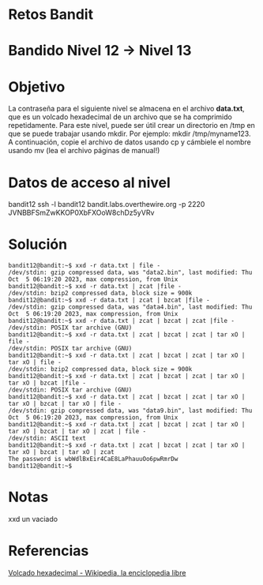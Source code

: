 # Retos Bandit 
# Bandido Nivel 12 → Nivel 13

# Objetivo 
La contraseña para el siguiente nivel se almacena en el archivo **data.txt**, que es un volcado hexadecimal de un archivo que se ha comprimido repetidamente. Para este nivel, puede ser útil crear un directorio en /tmp en que se puede trabajar usando mkdir. Por ejemplo: mkdir /tmp/myname123. A continuación, copie el archivo de datos usando cp y cámbiele el nombre usando mv (lea el archivo páginas de manual!)

# Datos de acceso al nivel 
bandit12
ssh -l bandit12 bandit.labs.overthewire.org -p 2220
JVNBBFSmZwKKOP0XbFXOoW8chDz5yVRv
# Solución 
```
bandit12@bandit:~$ xxd -r data.txt | file -
/dev/stdin: gzip compressed data, was "data2.bin", last modified: Thu Oct  5 06:19:20 2023, max compression, from Unix
bandit12@bandit:~$ xxd -r data.txt | zcat |file -
/dev/stdin: bzip2 compressed data, block size = 900k
bandit12@bandit:~$ xxd -r data.txt | zcat | bzcat |file -
/dev/stdin: gzip compressed data, was "data4.bin", last modified: Thu Oct  5 06:19:20 2023, max compression, from Unix
bandit12@bandit:~$ xxd -r data.txt | zcat | bzcat | zcat |file -
/dev/stdin: POSIX tar archive (GNU)
bandit12@bandit:~$ xxd -r data.txt | zcat | bzcat | zcat | tar xO | file -
/dev/stdin: POSIX tar archive (GNU)
bandit12@bandit:~$ xxd -r data.txt | zcat | bzcat | zcat | tar xO | tar xO | file -
/dev/stdin: bzip2 compressed data, block size = 900k
bandit12@bandit:~$ xxd -r data.txt | zcat | bzcat | zcat | tar xO | tar xO | bzcat |file -
/dev/stdin: POSIX tar archive (GNU)
bandit12@bandit:~$ xxd -r data.txt | zcat | bzcat | zcat | tar xO | tar xO | bzcat | tar xO | file -
/dev/stdin: gzip compressed data, was "data9.bin", last modified: Thu Oct  5 06:19:20 2023, max compression, from Unix
bandit12@bandit:~$ xxd -r data.txt | zcat | bzcat | zcat | tar xO | tar xO | bzcat | tar xO | zcat | file -
/dev/stdin: ASCII text
bandit12@bandit:~$ xxd -r data.txt | zcat | bzcat | zcat | tar xO | tar xO | bzcat | tar xO | zcat
The password is wbWdlBxEir4CaE8LaPhauuOo6pwRmrDw
bandit12@bandit:~$
```

# Notas 
xxd un vaciado

# Referencias 
[Volcado hexadecimal - Wikipedia, la enciclopedia libre](https://en.wikipedia.org/wiki/Hex_dump)

